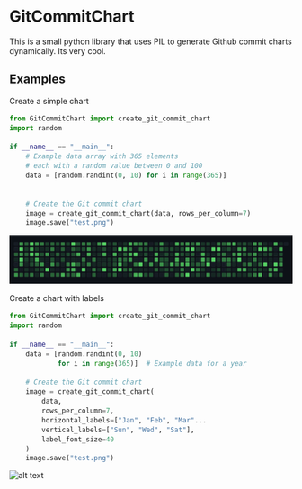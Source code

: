 # GitCommitChart

This is a small python library that uses PIL to generate Github commit charts dynamically. Its very cool.

## Examples

Create a simple chart
```py
from GitCommitChart import create_git_commit_chart
import random

if __name__ == "__main__":
    # Example data array with 365 elements
    # each with a random value between 0 and 100
    data = [random.randint(0, 10) for i in range(365)] 


    # Create the Git commit chart
    image = create_git_commit_chart(data, rows_per_column=7)
    image.save("test.png")
```
![alt text](image-1.png)

Create a chart with labels
```py
from GitCommitChart import create_git_commit_chart
import random

if __name__ == "__main__":
    data = [random.randint(0, 10)
            for i in range(365)]  # Example data for a year

    # Create the Git commit chart
    image = create_git_commit_chart(
        data,
        rows_per_column=7,
        horizontal_labels=["Jan", "Feb", "Mar"...
        vertical_labels=["Sun", "Wed", "Sat"],
        label_font_size=40
    )
    image.save("test.png")

```
![alt text](test.png)